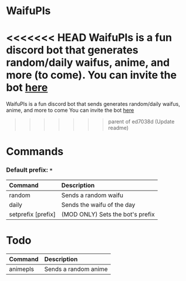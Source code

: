 # WaifuPls
<<<<<<< HEAD
WaifuPls is a fun discord bot that generates random/daily waifus, anime, and more (to come).
You can invite the bot <a href="https://discord.com/oauth2/authorize?client_id=809914209060126720&scope=bot&permissions=116736" target="_blank">here</a>
=======
WaifuPls is a fun discord bot that sends generates random/daily waifus, anime, and more to come
You can invite the bot [here](https://discord.com/oauth2/authorize?client_id=809914209060126720&scope=bot&permissions=116736)
>>>>>>> parent of ed7038d (Update readme)
# Commands
### Default prefix: ```*```
| Command  | Description |
| :---  | :---  |
| random  | Sends a random waifu  |
| daily  | Sends the waifu of the day  |
| setprefix [prefix]  | (MOD ONLY) Sets the bot's prefix  |

# Todo
| Command  | Description |
| :---  | :---  |
| animepls  | Sends a random anime  |
